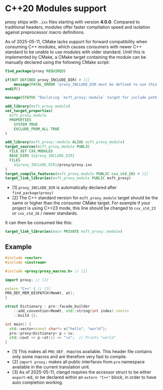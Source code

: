 # C++20 Modules support

proxy ships with `.ixx` files starting with version **4.0.0**. Compared to traditional headers, modules offer faster compilation speed and isolation against preprocessor macro definitions.

As of 2025-05-11, CMake lacks support for forward compatibility when consuming C++ modules, which causes consumers with newer C++ standard to be unable to use modules with older standard. Until this is implemented by CMake, a CMake target containing the module can be manually declared using the following CMake script:

```cmake
find_package(proxy REQUIRED)

if(NOT DEFINED proxy_INCLUDE_DIR) # [1]
    message(FATAL_ERROR "proxy_INCLUDE_DIR must be defined to use this script.")
endif()

message(STATUS "Declaring `msft_proxy::module` target for include path ${proxy_INCLUDE_DIR}")

add_library(msft_proxy_module)
set_target_properties(
  msft_proxy_module
  PROPERTIES
    SYSTEM TRUE
    EXCLUDE_FROM_ALL TRUE
)

add_library(msft_proxy::module ALIAS msft_proxy_module)
target_sources(msft_proxy_module PUBLIC
  FILE_SET CXX_MODULES
  BASE_DIRS ${proxy_INCLUDE_DIR}
  FILES
    ${proxy_INCLUDE_DIR}/proxy/proxy.ixx
)
target_compile_features(msft_proxy_module PUBLIC cxx_std_20) # [2]
target_link_libraries(msft_proxy_module PUBLIC msft_proxy)
```

- [1] `proxy_INCLUDE_DIR` is automatically declared after `find_package(proxy)`
- [2] The C++ standard version for `msft_proxy_module` target should be the same or higher than the consumer CMake target. For example if your project is using C++23 mode, this line should be changed to `cxx_std_23` or `cxx_std_26` / newer standards.

It can then be consumed like this:

```cmake
target_link_libraries(main PRIVATE msft_proxy::module)
```

## Example

```cpp
#include <vector>
#include <iostream>

#include <proxy/proxy_macros.h> // [1]

import proxy; // [2]

extern "C++" { // [3]
PRO_DEF_MEM_DISPATCH(MemAt, at);
}

struct Dictionary : pro::facade_builder
    ::add_convention<MemAt, std::string(int index) const>
    ::build {};

int main() {
  std::vector<const char*> v{"hello", "world"};
  pro::proxy<Dictionary> p = &v;
  std::cout << p->at(1) << "\n";  // Prints "world"
}
```

- [1] This makes all `PRO_DEF_` macros available. This header file contains only some macros and are therefore very fast to compile.
- [2] `import proxy;` makes all public interfaces from `pro` namespace available in the current translation unit.
- [3] As of 2025-05-11, clangd requires the accessor struct to be either `export`-ed, or be declared within an `extern "C++"` block, in order to have auto completion working.

